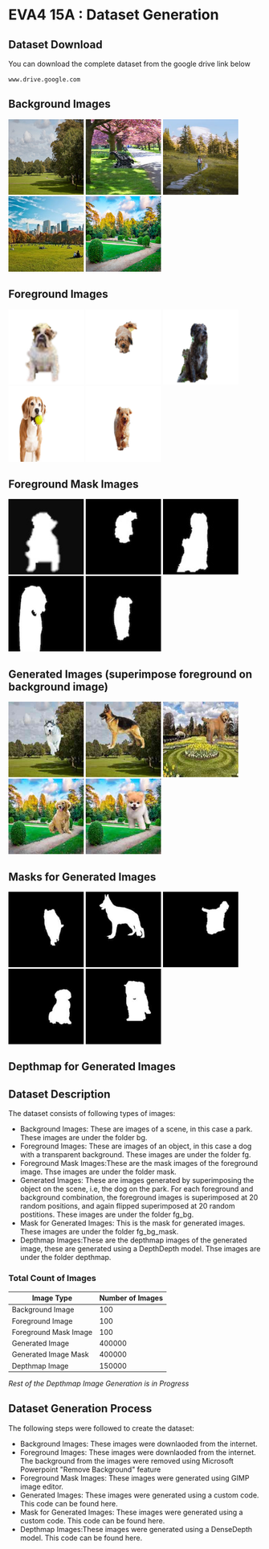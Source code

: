 # EVA4 15A : Dataset Generation

## Dataset Download
You can download the complete dataset from the google drive link below
```
www.drive.google.com
```
## Background Images
<img src="Dataset/bg/bg_1.jpg" width="150" > <img src="Dataset/bg/bg_2.jpg" width="150" > <img src="Dataset/bg/bg_3.jpg" width="150" > <img src="Dataset/bg/bg_5.jpg" width="150" > <img src="Dataset/bg/bg_10.jpg" width="150" > 

## Foreground Images
<img src="Dataset/fg/fg_1.png" width="150" > <img src="Dataset/fg/fg_2.png" width="150" > <img src="Dataset/fg/fg_3.png" width="150" > <img src="Dataset/fg/fg_5.png" width="150" > <img src="Dataset/fg/fg_7.png" width="150" > 

## Foreground Mask Images
<img src="Dataset/fg_mask/fg_1.jpg" width="150" > <img src="Dataset/fg_mask/fg_2.jpg" width="150" > <img src="Dataset/fg_mask/fg_3.jpg" width="150" > <img src="Dataset/fg_mask/fg_5.jpg" width="150" > <img src="Dataset/fg_mask/fg_7.jpg" width="150" > 

## Generated Images (superimpose foreground on background image)
<img src="Dataset/fg_bg/fg_bg_638.jpg" width="150" > <img src="Dataset/fg_bg/fg_bg_3173.jpg" width="150" > <img src="Dataset/fg_bg/fg_bg_26682.jpg" width="150" > <img src="Dataset/fg_bg/fg_bg_37898.jpg" width="150" > <img src="Dataset/fg_bg/fg_bg_39553.jpg" width="150" > 

## Masks for Generated Images 
<img src="Dataset/fg_bg_mask/fg_bg_mask_638.jpg" width="150" > <img src="Dataset/fg_bg_mask/fg_bg_mask_3173.jpg" width="150" > <img src="Dataset/fg_bg_mask/fg_bg_mask_26682.jpg" width="150" > <img src="Dataset/fg_bg_mask/fg_bg_mask_37898.jpg" width="150" > <img src="Dataset/fg_bg_mask/fg_bg_mask_39553.jpg" width="150" > 

## Depthmap for Generated Images

## Dataset Description
The dataset consists of following types of images: </br>
* Background Images: These are images of a scene, in this case a park. These images are under the folder bg.
* Foreground Images: These are images of an object, in this case a dog with a transparent background. These images are under the folder fg.
* Foreground Mask Images:These are the mask images of the foreground image. Thse images are under the folder mask.
* Generated Images: These are images generated by superimposing the object on the scene, i.e, the dog on the park. For each foreground and background combination, the foreground images is superimposed at 20 random positions, and again flipped superimposed at 20 random postitions. These images are under the folder fg_bg.
* Mask for Generated Images: This is the mask for generated images. These images are under the folder fg_bg_mask.
* Depthmap Images:These are the depthmap images of the generated image, these are generated using a DepthDepth model. Thse images are under the folder depthmap.

### Total Count of Images ###

| Image Type  | Number of Images |
| ------------- | ------------- |
| Background Image  | 100  |
| Foreground Image  | 100  |
| Foreground Mask Image  | 100  |
| Generated Image  | 400000  |
| Generated Image Mask  | 400000  |
| Depthmap Image  | 150000 |

_Rest of the Depthmap Image Generation is in Progress_

## Dataset Generation Process
The following steps were followed to create the dataset: </br>
* Background Images: These images were downlaoded from the internet.
* Foreground Images: These images were downlaoded from the internet. The background from the images were removed using Microsoft Powerpoint "Remove Background" feature
* Foreground Mask Images: These images were generated using GIMP image editor. 
* Generated Images: These images were generated using a custom code. This code can be found here.
* Mask for Generated Images: These images were generated using a custom code. This code can be found here.
* Depthmap Images:These images were generated using a DenseDepth model. This code can be found here.
